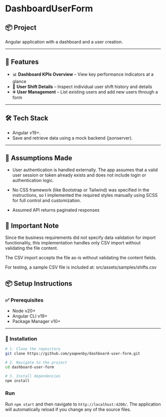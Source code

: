 # DashboardUserForm

## 📦 Project

Angular application with a dashboard and a user creation.

---

## 🚀 Features

- 📊 **Dashboard KPIs Overview** – View key performance indicators at a glance
- 👤 **User Shift Details** – Inspect individual user shift history and details
- ➕ **User Management** – List existing users and add new users through a form

---

## 🛠️ Tech Stack

- Angular v19+.
- Save and retrieve data using a mock backend (jsonserver).

---

## 🧾 Assumptions Made

- User authentication is handled externally. The app assumes that a valid user session or token already exists and does not include login or authentication logic.

- No CSS framework (like Bootstrap or Tailwind) was specified in the instructions, so I implemented the required styles manually using SCSS for full control and customization.

- Assumed API returns paginated responses

## 📌 Important Note

Since the business requirements did not specify data validation for import functionality, this implementation handles only CSV import without validating the file content.

The CSV import accepts the file as-is without validating the content fields.

For testing, a sample CSV file is included at:
src/assets/samples/shifts.csv

## 📦 Setup Instructions

### ✅ Prerequisites

- Node v20+
- Angular CLI v19+
- Package Manager v10+

---

### 🔧 Installation

```bash
# 1. Clone the repository
git clone https://github.com/yaqeenby/dashboard-user-form.git

# 2. Navigate to the project
cd dashboard-user-form

# 3. Install dependencies
npm install
```

### Run

Run `npm start` and then navigate to `http://localhost:4200/`. The application will automatically reload if you change any of the source files.
